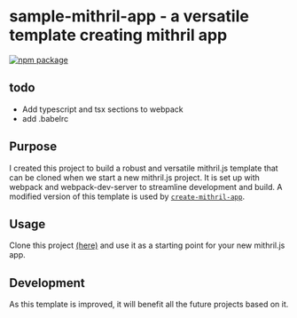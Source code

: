 # sample-mithril-app - a versatile template creating mithril app

[![npm package](https://nodei.co/npm/sample-mithril-app.png?downloads=true&downloadRank=true&stars=true)](https://nodei.co/npm/sample-mithril-app/)

## todo

- Add typescript and tsx sections to webpack 
- add .babelrc

## Purpose

I created this project to build a robust and versatile mithril.js template that can be cloned when we start a new mithril.js project. It is set up with webpack and webpack-dev-server to streamline development and build. A modified version of this template is used by [`create-mithril-app`](https://www.npmjs.com/package/create-mithril-app).

## Usage

Clone this project [(here)](https://github.com/highmountaintea/sample-mithril-app.git) and use it as a starting point for your new mithril.js app.

## Development

As this template is improved, it will benefit all the future projects based on it.
